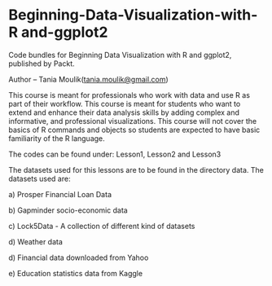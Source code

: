 # Beginning-Data-Visualization-with-R and-ggplot2

Code bundles for Beginning Data Visualization with R and ggplot2, published by Packt.

Author – Tania Moulik(tania.moulik@gmail.com)

This course is meant for professionals who work with data and use R as part of their workflow. This course is meant for students who want to extend and enhance their data analysis skills by adding complex and informative, and professional visualizations. This course will not cover the basics of R commands and objects so students are expected to have basic familiarity of the R language.

The codes can be found under: Lesson1, Lesson2 and Lesson3

The datasets used for this lessons are to be found in the directory data. The datasets used are:

a) Prosper Financial Loan Data

b) Gapminder socio-economic data

c) Lock5Data - A collection of different kind of datasets

d) Weather data

d) Financial data downloaded from Yahoo

e) Education statistics data from Kaggle
